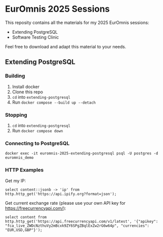 # EurOmnis 2025 Sessions
This reposity contains all the materials for my 2025 EurOmnis sessions:
 * Extending PostgreSQL
 * Software Testing Clinic

Feel free to download and adapt this material to your needs.


## Extending PostgreSQL

### Building

1. Install docker
1. Clone this repo
1. `cd` into `extending-postgresql`
1. Run `docker compose --build up --detach`

### Stopping

1. `cd` into `extending-postgresql`
1. Run `docker compose down`

### Connecting to PostgreSQL

```
docker exec -it euromnis-2025-extending-postgresql psql -U postgres -d euromnis_demo
```

### HTTP Examples

Get my IP:

```
select content::jsonb -> 'ip' from http.http_get('https://api.ipify.org?format=json');
```

Get current exchange rate (please use your own API key for https://freecurrencyapi.com/):
```
select content from http.http_get('https://api.freecurrencyapi.com/v1/latest', '{"apikey": "fca_live_ZWDcNzthuVy2mBcxk9ZY6SPgZBqlExZw2rG6w64p", "currencies": "EUR,USD,GBP"}');
```